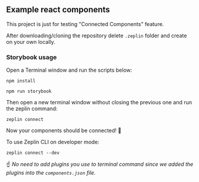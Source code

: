 ## Example react components

This project is just for testing "Connected Components" feature.

After downloading/cloning the repository delete `.zeplin` folder and create on your own locally.

### Storybook usage

Open a Terminal window and run the scripts below:

`npm install`

`npm run storybook`

Then open a new terminal window without closing the previous one and run the zeplin command:

`zeplin connect`

Now your components should be connected! 🎊

To use Zeplin CLI on developer mode:

`zeplin connect --dev`

☝️ *No need to add plugins you use to terminal command since we added the plugins into the `components.json` file.*
